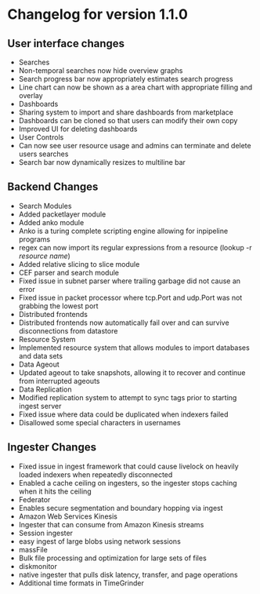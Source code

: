 # Changelog for version 1.1.0

## User interface changes

* Searches
 * Non-temporal searches now hide overview graphs
 * Search progress bar now appropriately estimates search progress
 * Line chart can now be shown as a area chart with appropriate filling and overlay
* Dashboards
 * Sharing system to import and share dashboards from marketplace
 * Dashboards can be cloned so that users can modify their own copy
 * Improved UI for deleting dashboards
* User Controls
 * Can now see user resource usage and admins can terminate and delete users searches
* Search bar now dynamically resizes to multiline bar
 
## Backend Changes

* Search Modules
 * Added packetlayer module
 * Added anko module
  * Anko is a turing complete scripting engine allowing for inpipeline programs
 * regex can now import its regular expressions from a resource (lookup -r _resource name_)
 * Added relative slicing to slice module
 * CEF parser and search module
 * Fixed issue in subnet parser where trailing garbage did not cause an error
 * Fixed issue in packet processor where tcp.Port and udp.Port was not grabbing the lowest port
* Distributed frontends
 * Distributed frontends now automatically fail over and can survive disconnections from datastore
* Resource System
 * Implemented resource system that allows modules to import databases and data sets
* Data Ageout
 * Updated ageout to take snapshots, allowing it to recover and continue from interrupted ageouts
* Data Replication
 * Modified replication system to attempt to sync tags prior to starting ingest server
 * Fixed issue where data could be duplicated when indexers failed
* Disallowed some special characters in usernames

## Ingester Changes

* Fixed issue in ingest framework that could cause livelock on heavily loaded indexers when repeatedly disconnected
* Enabled a cache ceiling on ingesters, so the ingester stops caching when it hits the ceiling
* Federator
 * Enables secure segmentation and boundary hopping via ingest
* Amazon Web Services Kinesis
 * Ingester that can consume from Amazon Kinesis streams
* Session ingester
 * easy ingest of large blobs using network sessions
* massFile
 * Bulk file processing and optimization for large sets of files
* diskmonitor
 * native ingester that pulls disk latency, transfer, and page operations
* Additional time formats in TimeGrinder
